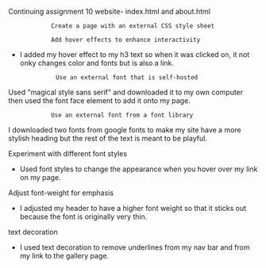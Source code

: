 

Continuing assignment 10 website- index.html and about.html

                Create a page with an external CSS style sheet

                Add hover effects to enhance interactivity

- I added my hover effect to my h3 text so when it was clicked on, it not onky changes color and fonts but is also a link. 

                Use an external font that is self-hosted

Used "magical style sans serif" and downloaded it to my own computer then used the font face element to add it onto my page.

                Use an external font from a font library
I downloaded two fonts from google fonts to make my site have a more stylish heading but the rest of the text is meant to be playful. 

Experiment with different font styles
- Used font styles to change the appearance when you hover over my link on my page. 

Adjust font-weight for emphasis
- I adjusted my header to have a higher font weight so that it sticks out because the font is originally very thin. 

text decoration

- I used text decoration to remove underlines from my nav bar and from my link to the gallery page.
